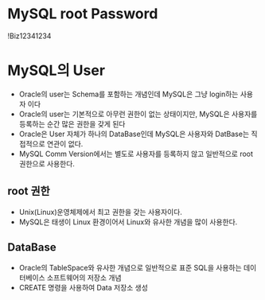# MySQL root Password
!Biz12341234

# MySQL의 User
* Oracle의 user는 Schema를 포함하는 개념인데 MySQL은 그냥 login하는 사용자 이다
* Oracle의 user는 기본적으로 아무런 권한이 없는 상태이지만, MySQL은 사용자를 등록하는 순간 많은 권한을 갖게 된다
* Oracle은 User 자체가 하나의 DataBase인데 MySQL은 사용자와 DatBase는 직접적으로 연관이 없다.
* MySQL Comm Version에서는 별도로 사용자를 등록하지 않고 일반적으로 root 권한으로 사용한다.

## root 권한
* Unix(Linux)운영체제에서 최고 권한을 갖는 사용자이다.
* MySQL은 태생이 Linux 환경이어서 Linux와 유사한 개념을 많이 사용한다.

## DataBase
* Oracle의 TableSpace와 유사한 개념으로 일반적으로 표준 SQL을 사용하는 데이터베이스 소프트웨어의 저장소 개념
* CREATE 명령을 사용하여 Data 저장소 생성